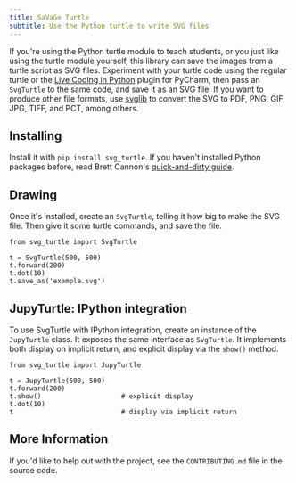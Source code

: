 ```yaml
---
title: SaVaGe Turtle
subtitle: Use the Python turtle to write SVG files
---
```

If you're using the Python turtle module to teach students, or you just like
using the turtle module yourself, this library can save the images from a turtle
script as SVG files. Experiment with your turtle code using the regular turtle
or the [Live Coding in Python] plugin for PyCharm, then pass an `SvgTurtle` to
the same code, and save it as an SVG file. If you want to produce other file
formats, use [svglib] to convert the SVG to PDF, PNG, GIF, JPG, TIFF, and PCT,
among others.

[Live Coding in Python]: https://donkirkby.github.io/live-py-plugin/
[svglib]: https://pypi.org/project/svglib/#examples

## Installing
Install it with `pip install svg_turtle`. If you haven't installed Python
packages before, read Brett Cannon's [quick-and-dirty guide].

[quick-and-dirty guide]: https://snarky.ca/a-quick-and-dirty-guide-on-how-to-install-packages-for-python/

## Drawing
Once it's installed, create an `SvgTurtle`, telling it how big to make the SVG
file. Then give it some turtle commands, and save the file.

    from svg_turtle import SvgTurtle
    
    t = SvgTurtle(500, 500)
    t.forward(200)
    t.dot(10)
    t.save_as('example.svg')

## JupyTurtle: IPython integration
To use SvgTurtle with IPython integration, create an instance of the
`JupyTurtle` class. It exposes the same interface as `SvgTurtle`. It implements
both display on implicit return, and explicit display via the `show()` method.

    from svg_turtle import JupyTurtle
    
    t = JupyTurtle(500, 500)
    t.forward(200)
    t.show()                    # explicit display
    t.dot(10)
    t                           # display via implicit return

## More Information
If you'd like to help out with the project, see the `CONTRIBUTING.md` file in
the source code.
